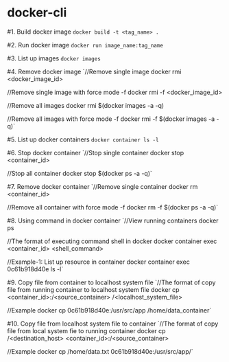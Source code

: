 # docker-cli

#1. Build docker image
`docker build -t <tag_name> .`

#2. Run docker image
`docker run image_name:tag_name`

#3. List up images
`docker images`

#4. Remove docker image
`//Remove single image
docker rmi <docker_image_id>
 
//Remove single image with force mode -f
docker rmi -f <docker_image_id>
 
//Remove all images
docker rmi $(docker images -a -q)
 
//Remove all images with force mode -f
docker rmi -f $(docker images -a -q)`

#5. List up docker containers
`docker container ls -l`

#6. Stop docker container
`//Stop single container
docker stop <container_id>
 
//Stop all container
docker stop $(docker ps -a -q)`

#7. Remove docker container
`//Remove single container
docker rm <container_id>
 
//Remove all container with force mode -f
docker rm -f $(docker ps -a -q)`

#8. Using command in docker container
`//View running containers
docker ps
 
//The format of executing command shell in docker
docker container exec <container_id> <shell_command>
 
 
//Example-1: List up resource in container
docker container exec 0c61b918d40e ls -l`

#9. Copy file from container to localhost system file
`//The format of copy file from running container to localhost system file
docker cp <container_id>:/<source_container> /<localhost_system_file>
 
//Example
docker cp 0c61b918d40e:/usr/src/app /home/data_container`

#10. Copy file from localhost system file to container
`//The format of copy file from local system fie to running container
docker cp /<destination_host> <container_id>:/<source_container>
 
//Example
docker cp /home/data.txt 0c61b918d40e:/usr/src/app/`
